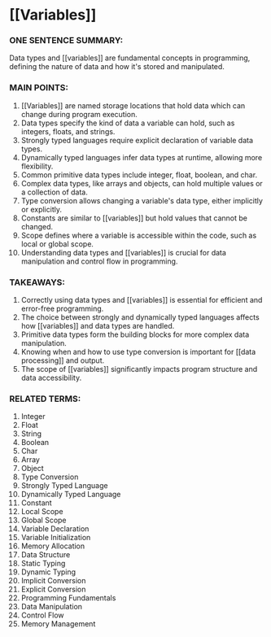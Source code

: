 # [[Variables]]
### ONE SENTENCE SUMMARY:
Data types and [[variables]] are fundamental concepts in programming, defining the nature of data and how it's stored and manipulated.

### MAIN POINTS:
1. [[Variables]] are named storage locations that hold data which can change during program execution.
2. Data types specify the kind of data a variable can hold, such as integers, floats, and strings.
3. Strongly typed languages require explicit declaration of variable data types.
4. Dynamically typed languages infer data types at runtime, allowing more flexibility.
5. Common primitive data types include integer, float, boolean, and char.
6. Complex data types, like arrays and objects, can hold multiple values or a collection of data.
7. Type conversion allows changing a variable's data type, either implicitly or explicitly.
8. Constants are similar to [[variables]] but hold values that cannot be changed.
9. Scope defines where a variable is accessible within the code, such as local or global scope.
10. Understanding data types and [[variables]] is crucial for data manipulation and control flow in programming.

### TAKEAWAYS:
1. Correctly using data types and [[variables]] is essential for efficient and error-free programming.
2. The choice between strongly and dynamically typed languages affects how [[variables]] and data types are handled.
3. Primitive data types form the building blocks for more complex data manipulation.
4. Knowing when and how to use type conversion is important for [[data processing]] and output.
5. The scope of [[variables]] significantly impacts program structure and data accessibility.

### RELATED TERMS:
1. Integer
2. Float
3. String
4. Boolean
5. Char
6. Array
7. Object
8. Type Conversion
9. Strongly Typed Language
10. Dynamically Typed Language
11. Constant
12. Local Scope
13. Global Scope
14. Variable Declaration
15. Variable Initialization
16. Memory Allocation
17. Data Structure
18. Static Typing
19. Dynamic Typing
20. Implicit Conversion
21. Explicit Conversion
22. Programming Fundamentals
23. Data Manipulation
24. Control Flow
25. Memory Management
